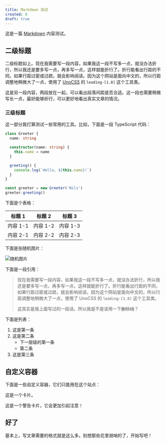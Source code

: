 ```yaml
---
title: Markdown 测试
created: 0
draft: true
---
```


这是一篇 [Markdown](https://markdown.cn/) 内容测试。

## 二级标题

二级标题如上。现在我需要写一段内容，如果我这一段不写多一点，就没办法折行，所以我还是要多写一点，再多写一点，这样就能折行了。折行能看出行距的不同，如果行距过密或过疏，就会影响阅读。因为这个网站是面向中文的，所以行距调整地稍微大了一点，使用了 [UnoCSS](https://unocss.dev/) 的 `leading-[1.8]` 这个工具类。

这是另一段内容，两段放在一起，可以看出段落间距是否合适。这一段也需要稍微写长一点，最好能够折行，可以更好地看出真实文章的情况。

### 三级标题

这一部分我打算测试一些常用的工具。比如，下面是一段 TypeScript 代码：

```ts
class Greeter {
  name: string

  constructor(name: string) {
    this.name = name
  }

  greeting() {
    console.log(`Hello, ${this.name}!`)
  }
}

const greeter = new Greeter('Nils')
greeter.greeting()
```

下面是个表格：

|标题 1|标题 2|标题 3|
|-|-|-|
|内容 1-1|内容 1-2|内容 1-3|
|内容 2-1|内容 2-2|内容 2-3|

下面是张随机图片：

![随机图片](https://picsum.photos/600/300 "这里是图片的辅助说明，也可以没有。是自己写了一个 rehype 插件。")

下面是一段引用：

> 现在我需要写一段内容，如果我这一段不写多一点，就没办法折行，所以我还是要多写一点，再多写一点，这样就能折行了。折行能看出行距的不同，如果行距过密或过疏，就会影响阅读。因为这个网站是面向中文的，所以行距调整地稍微大了一点，使用了 UnoCSS 的 `leading-[1.8]` 这个工具类。
> 
> 这其实是我上面写过的一段话。所以我是不是该用一下~~删除线~~？

下面是列表：

1. 这是第一条
2. 这是第二条
    - 下一层级的第一条
    - 第二条
3. 这是第三条

## 自定义容器

下面是一些自定义容器，它们只能用在这个站点：

<div class="card">

这是一个卡片。

</div>

<div class="card caution">

这是一个警告卡片，它会更加引起注意！

</div>

## 好了

基本上，写文章需要的格式就是这么多。别想那些花里胡哨的了，开始写吧！
